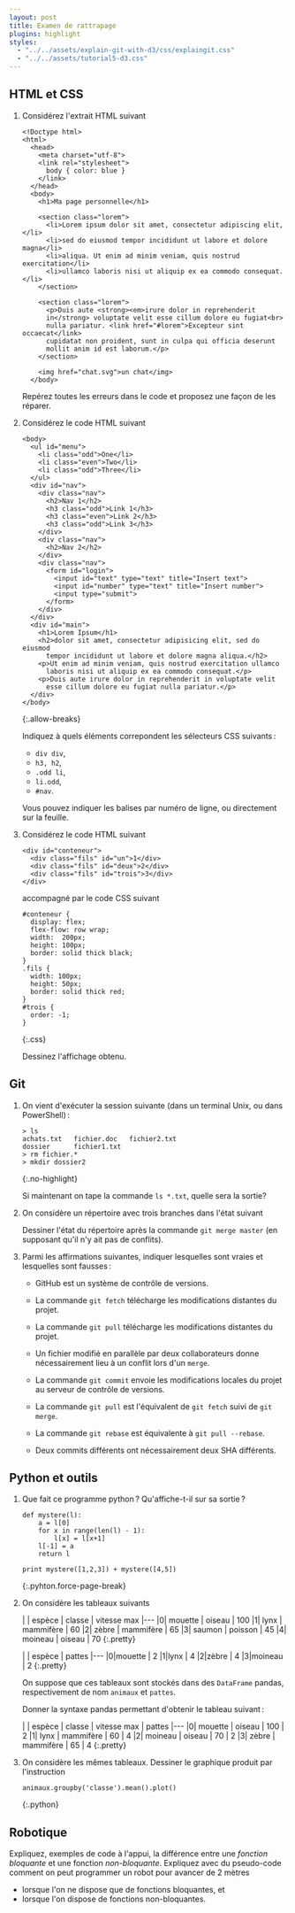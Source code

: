 ```yaml
---
layout: post
title: Examen de rattrapage
plugins: highlight
styles:
  - "../../assets/explain-git-with-d3/css/explaingit.css"
  - "../../assets/tutorial5-d3.css"
---
```


<script data-main="../../assets/explain-git-with-d3/js/main" src="https://cdnjs.cloudflare.com/ajax/libs/require.js/2.1.4/require.js"></script>


## HTML et CSS

1. Considérez l'extrait HTML suivant
   
   ~~~
   <!Doctype html>
   <html>
     <head>
	   <meta charset="utf-8">
	   <link rel="stylesheet">
	     body { color: blue }
	   </link>
     </head>
	 <body>
	   <h1>Ma page personnelle</h1>
	 
	   <section class="lorem">
	     <li>Lorem ipsum dolor sit amet, consectetur adipiscing elit,</li>
		 <li>sed do eiusmod tempor incididunt ut labore et dolore magna</li>
		 <li>aliqua. Ut enim ad minim veniam, quis nostrud exercitation</li>
		 <li>ullamco laboris nisi ut aliquip ex ea commodo consequat.</li>
	   </section>

	   <section class="lorem">
		 <p>Duis aute <strong><em>irure dolor in reprehenderit
		 in</strong> voluptate velit esse cillum dolore eu fugiat<br>
		 nulla pariatur. <link href="#lorem">Excepteur sint occaecat</link>
		 cupidatat non proident, sunt in culpa qui officia deserunt
		 mollit anim id est laborum.</p>
	   </section>

	   <img href="chat.svg">un chat</img>
     </body>
   ~~~
   
   Repérez toutes les erreurs dans le code et proposez une façon de
   les réparer.

2. Considérez le code HTML suivant
   
   ~~~
   <body>
	 <ul id="menu">
	   <li class="odd">One</li>
	   <li class="even">Two</li>
	   <li class="odd">Three</li>
	 </ul>
	 <div id="nav">
	   <div class="nav">
		 <h2>Nav 1</h2>
		 <h3 class="odd">Link 1</h3>
		 <h3 class="even">Link 2</h3>
		 <h3 class="odd">Link 3</h3>
	   </div>
	   <div class="nav">
		 <h2>Nav 2</h2>
	   </div>
	   <div class="nav">
		 <form id="login">
		   <input id="text" type="text" title="Insert text">
		   <input id="number" type="text" title="Insert number">
		   <input type="submit">
		 </form>
	   </div>
	 </div>
	 <div id="main">
	   <h1>Lorem Ipsum</h1>
	   <h2>dolor sit amet, consectetur adipisicing elit, sed do eiusmod
		 tempor incididunt ut labore et dolore magna aliqua.</h2>
	   <p>Ut enim ad minim veniam, quis nostrud exercitation ullamco
		 laboris nisi ut aliquip ex ea commodo consequat.</p>
	   <p>Duis aute irure dolor in reprehenderit in voluptate velit
		 esse cillum dolore eu fugiat nulla pariatur.</p>
	 </div>
   </body>
   ~~~
   {:.allow-breaks}

   Indiquez à quels éléments correpondent les sélecteurs CSS suivants :

   * `div div`,
   * `h3, h2`,
   * `.odd li`,
   * `li.odd`,
   * `#nav`.
   
   Vous pouvez indiquer les balises par numéro de ligne, ou
   directement sur la feuille.

3. Considérez le code HTML suivant
   
   ~~~
   <div id="conteneur">
     <div class="fils" id="un">1</div>
     <div class="fils" id="deux">2</div>
     <div class="fils" id="trois">3</div>
   </div>
   ~~~
   
   accompagné par le code CSS suivant
   
   ~~~
   #conteneur {
     display: flex;
     flex-flow: row wrap;
	 width:  200px;
	 height: 100px;
	 border: solid thick black;
   }
   .fils {
     width: 100px;
	 height: 50px;
	 border: solid thick red;
   }
   #trois {
     order: -1;
   }
   ~~~
   {:.css}
   
   Dessinez l'affichage obtenu.


## Git

1. On vient d'exécuter la session suivante (dans un terminal Unix, ou
   dans PowerShell) :
   
   ~~~
   > ls
   achats.txt   fichier.doc   fichier2.txt
   dossier      fichier1.txt
   > rm fichier.*
   > mkdir dossier2
   ~~~
   {:.no-highlight}
   
   Si maintenant on tape la commande `ls *.txt`, quelle sera la sortie?

2. On considère un répertoire avec trois branches dans l'état suivant
   
   <div id="merge" class="git-d3"></div>
   <script>
   require(['historyview'], function(HistoryView) {
	   (new HistoryView({
		   height: 300,
		   baseLine: 0.8,
		   currentBranch: 'un',
		   commitData: [ {id: 'e137e9b'},
			   {id: 'a330b10', parent: 'e137e9b', tags: ['master']},
			   {id: 'a606312', parent: 'e137e9b', tags: ['un']},
			   {id: '437bf34', parent: 'a606312', tags: ['deux']},]
		})).render(d3.select('#merge'));
	});
	</script>
	
	Dessiner l'état du répertoire après la commande `git merge master`
    (en supposant qu'il n'y ait pas de conflits).

3. Parmi les affirmations suivantes, indiquer lesquelles sont vraies
   et lesquelles sont fausses :
   
   - GitHub est un système de contrôle de versions.
   
   - La commande `git fetch` télécharge les modifications distantes du
	 projet.

   - La commande `git pull` télécharge les modifications distantes du
	 projet.

   - Un fichier modifié en parallèle par deux collaborateurs donne
	 nécessairement lieu à un conflit lors d'un `merge`.

   - La commande `git commit` envoie les modifications locales du
	 projet au serveur de contrôle de versions.
 
   - La commande `git pull` est l'équivalent de `git fetch` suivi de
     `git merge`.
	 
   - La commande `git rebase` est équivalente à `git pull --rebase`.
   
   - Deux commits différents ont nécessairement deux SHA différents.


## Python et outils

1. Que fait ce programme python ? Qu'affiche-t-il sur sa sortie ?
   
   ~~~
   def mystere(l):
	   a = l[0]
	   for x in range(len(l) - 1):
		   l[x] = l[x+1]
	   l[-1] = a
	   return l
   
   print mystere([1,2,3]) + mystere([4,5])
   ~~~
   {:.pyhton.force-page-break}

2. On considère les tableaux suivants
   
   <div class="two-cols">

   | | espèce | classe | vitesse max
   |---
   |0| mouette | oiseau | 100
   |1| lynx | mammifère | 60
   |2| zèbre | mammifère | 65
   |3| saumon | poisson | 45
   |4| moineau | oiseau | 70
   {:.pretty}
   
   | | espèce | pattes
   |---
   |0|mouette | 2
   |1|lynx    | 4
   |2|zèbre   | 4
   |3|moineau | 2
   {:.pretty}
   
   </div>

   On suppose que ces tableaux sont stockés dans des `DataFrame`
   pandas, respectivement de nom `animaux` et `pattes`.
   
   Donner la syntaxe pandas permettant d'obtenir le tableau suivant :
   
   | | espèce | classe | vitesse max | pattes
   |---
   |0| mouette | oiseau | 100  | 2
   |1| lynx  | mammifère | 60  | 4
   |2| moineau | oiseau | 70 | 2
   |3| zèbre | mammifère | 65 | 4
   {:.pretty}

   
3. On considère les mêmes tableaux. Dessiner le graphique produit par
   l'instruction
   
   ~~~
   animaux.groupby('classe').mean().plot()
   ~~~
   {:.python}


## Robotique

Expliquez, exemples de code à l'appui, la différence entre une
*fonction bloquante* et une fonction *non-bloquante*.  Expliquez avec
du pseudo-code comment on peut programmer un robot pour avancer
de 2 mètres

- lorsque l'on ne dispose que de fonctions bloquantes, et
- lorsque l'on dispose de fonctions non-bloquantes.
